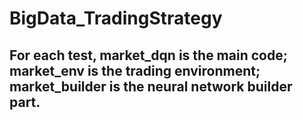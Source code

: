 # BigData_TradingStrategy
## For each test, market_dqn is the main code; market_env is the trading environment; market_builder is the neural network builder part.
